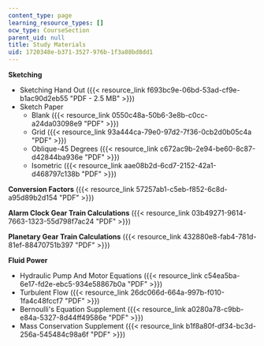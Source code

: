 ```yaml
---
content_type: page
learning_resource_types: []
ocw_type: CourseSection
parent_uid: null
title: Study Materials
uid: 1720348e-b371-3527-976b-1f3a88bd8dd1
---
```


**Sketching**

*   Sketching Hand Out ({{< resource_link f693bc9e-06bd-53ad-cf9e-b1ac90d2eb55 "PDF - 2.5 MB" >}})
*   Sketch Paper
    *   Blank ({{< resource_link 0550c48a-50b6-3e8b-c0cc-a24da03098e9 "PDF" >}})
    *   Grid ({{< resource_link 93a444ca-79e0-97d2-7f36-0cb2d0b05c4a "PDF" >}})
    *   Oblique-45 Degrees ({{< resource_link c672ac9b-2e94-be60-8c87-d42844ba936e "PDF" >}})
    *   Isometric ({{< resource_link aae08b2d-6cd7-2152-42a1-d468797c138b "PDF" >}})

**Conversion Factors** ({{< resource_link 57257ab1-c5eb-f852-6c8d-a95d89b2d154 "PDF" >}})

**Alarm Clock Gear Train Calculations** ({{< resource_link 03b49271-9614-7663-1323-55d798f7ac24 "PDF" >}})

**Planetary Gear Train Calculations** ({{< resource_link 432880e8-fab4-781d-81ef-88470751b397 "PDF" >}})

**Fluid Power**

*   Hydraulic Pump And Motor Equations ({{< resource_link c54ea5ba-6e17-fd2e-ebc5-934e58867b0a "PDF" >}})
*   Turbulent Flow ({{< resource_link 26dc066d-664a-997b-f010-1fa4c48fccf7 "PDF" >}})
*   Bernoulli's Equation Supplement ({{< resource_link a0280a78-c9bb-e84a-5327-8d44ff49586e "PDF" >}})
*   Mass Conservation Supplement ({{< resource_link b1f8a80f-df34-bc3d-256a-545484c98a6f "PDF" >}})